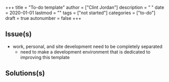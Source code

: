 +++
title = "To-do template"
author = ["Clint Jordan"]
description = " "
date = 2020-01-01
lastmod = ""
tags = ["not started"]
categories = ["to-do"]
draft = true
autonumber = false
+++

## Issue(s)
* work, personal, and site development need to be completely separated
    * need to make a development environment that is dedicated to improving this
        template


## Solutions(s)

